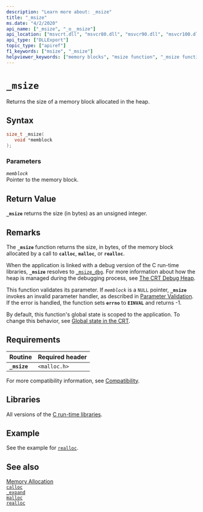```yaml
---
description: "Learn more about: _msize"
title: "_msize"
ms.date: "4/2/2020"
api_name: ["_msize", "_o__msize"]
api_location: ["msvcrt.dll", "msvcr80.dll", "msvcr90.dll", "msvcr100.dll", "msvcr100_clr0400.dll", "msvcr110.dll", "msvcr110_clr0400.dll", "msvcr120.dll", "msvcr120_clr0400.dll", "ucrtbase.dll", "api-ms-win-crt-heap-l1-1-0.dll", "api-ms-win-crt-private-l1-1-0.dll"]
api_type: ["DLLExport"]
topic_type: ["apiref"]
f1_keywords: ["msize", "_msize"]
helpviewer_keywords: ["memory blocks", "msize function", "_msize function"]
---
```

# `_msize`

Returns the size of a memory block allocated in the heap.

## Syntax

```C
size_t _msize(
   void *memblock
);
```

### Parameters

*`memblock`*\
Pointer to the memory block.

## Return Value

**`_msize`** returns the size (in bytes) as an unsigned integer.

## Remarks

The **`_msize`** function returns the size, in bytes, of the memory block allocated by a call to **`calloc`**, **`malloc`**, or **`realloc`**.

When the application is linked with a debug version of the C run-time libraries, **`_msize`** resolves to [`_msize_dbg`](msize-dbg.md). For more information about how the heap is managed during the debugging process, see [The CRT Debug Heap](/visualstudio/debugger/crt-debug-heap-details).

This function validates its parameter. If *`memblock`* is a `NULL` pointer, **`_msize`** invokes an invalid parameter handler, as described in [Parameter Validation](../../c-runtime-library/parameter-validation.md). If the error is handled, the function sets **`errno`** to **`EINVAL`** and returns -1.

By default, this function's global state is scoped to the application. To change this behavior, see [Global state in the CRT](../global-state.md).

## Requirements

|Routine|Required header|
|-------------|---------------------|
|**`_msize`**|`<malloc.h>`|

For more compatibility information, see [Compatibility](../../c-runtime-library/compatibility.md).

## Libraries

All versions of the [C run-time libraries](../../c-runtime-library/crt-library-features.md).

## Example

See the example for [`realloc`](realloc.md).

## See also

[Memory Allocation](../../c-runtime-library/memory-allocation.md)\
[`calloc`](calloc.md)\
[`_expand`](expand.md)\
[`malloc`](malloc.md)\
[`realloc`](realloc.md)

